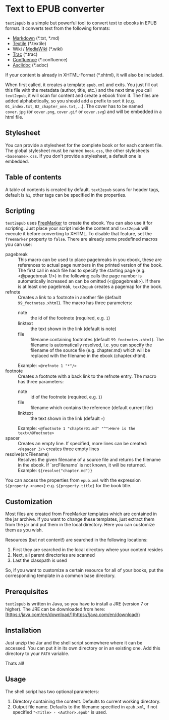 # Text to EPUB converter

`text2epub` is a simple but powerful tool to convert text to ebooks in EPUB 
format. It converts text from the following formats:

* [Markdown](https://daringfireball.net/projects/markdown/) (\*.txt, \*.md)
* [Textile](https://txstyle.org/) (*.textile)
* Wiki / [MediaWiki](https://www.mediawiki.org/wiki/MediaWiki) (*.wiki)
* [Trac](https://trac.edgewall.org/) (*.trac)
* [Confluence](https://www.atlassian.com/software/confluence) (*.confluence)
* [Asciidoc](http://asciidoctor.org/) (*.adoc)

If your content is already in XHTML-Format (*.xhtml), it will also be included.

When first called, it creates a template `epub.xml` and exits. You just fill out
this file with the metadata (author, title, etc.) and the next time you call
`text2epub`, it will scan for content and create a ebook from it. The files are 
added alphabetically, so you should add a prefix to sort it (e.g. `01_index.txt`, 
`02_chapter_one.txt`, ...). The cover has to be named `cover.jpg` (or 
`cover.png`, `cover.gif` or `cover.svg`) and will be embedded in a html file.

## Stylesheet
You can provide a stylesheet for the complete book or for each content file. The 
global stylesheet must be named `book.css`, the other stylesheets 
`<basename>.css`. If you don't provide a stylesheet, a default one is embedded.

## Table of contents
A table of contents is created by default. `text2epub` scans for header tags, 
default is `h1`, other tags can be specified in the properties.

## Scripting
`text2epub` uses [FreeMarker](https://freemarker.apache.org/) to create the ebook.
You can also use it for scripting. Just place your script inside the content and
`text2epub` will execute it before converting to XHTML. To disable that 
feature, set the `freemarker` property to `false`. There are already some
predefined macros you can use:

<dl>
<dt>pagebreak</dt>
<dd>This macro can be used to place pagebreaks in you ebook, these are references to 
actual page numbers in the printed version of the book. The first call in each file 
has to specify the starting page (e.g. &lt;@pagebreak 1/&gt;) in the following calls 
the page number is automatically increased an can be omitted (&lt;@pagebreak&gt;). 
If there is at least one pagebreak, <code>text2epub</code> 
creates a pagemap for the book.</dd>

<dt>refnote</dt>
<dd>Creates a link to a footnote in another file (default <code>99_footnotes.xhtml</code>).
The macro has three parameters:<dl>
<dt>note</dt><dd>the id of the footnote (required, e.g. <code>1</code>)</dd>
<dt>linktext</dt><dd>the text shown in the link (default is note)</dd>
<dt>file</dt><dd>filename containing footnotes (default <code>99_footnotes.xhtml</code>). 
The filename is automatically resolved, i.e. you can specify the filename of the source file 
(e.g. chapter.md) which will be replaced with the filename in the ebook (chapter.xhtml).</dd>
</dl>
Example: <code>&lt;@refnote 1 "*"/&gt;</code></dd>

<dt>footnote</dt>
<dd>Creates a footnote with a back link to the refnote entry. The macro has three parameters:<dl>
<dt>note</dt><dd>id of the footnote (required, e.g. <code>1</code>)</dd>
<dt>file</dt><dd>filename which contains the reference (default current file)</dd>
<dt>linktext</dt><dd>the text shown in the link (default <code>↑</code>)</dd>
</dl>
Example: <code>&lt;@footnote 1 "chapter01.md" "^"&gt;Here is the text&lt;/@footnote&gt;</code></dd>

<dt>spacer</dt>
<dd>Creates an empty line. If specified, more lines can be created: 
<code>&lt;@spacer 3/&gt;</code> creates three empty lines</dd>

<dt>resolve(srcFilename)</dt>
<dd>Resolves the given filename of a source file and returns the filename in the ebook. If `srcFilename`
is not known, it will be returned. Example: <code>${resolve("chapter.md")}</code></dd>
</dl>

You can access the properties from `epub.xml` with the expression 
`${property.<name>}` e.g. `${property.title}` for the book title.

## Customization
Most files are created from FreeMarker templates which are contained in the jar 
archive. If you want to change these templates, just extract them from the jar and
put them in the local directory. Here you can customize them as you wish.

Resources (but not content!) are searched in the following locations:
1. First they are searched in the local directory where your content resides
2. Next, all parent directories are scanned
3. Last the classpath is used

So, if you want to customize a certain resource for all of your books, put the
corresponding template in a common base directory.

## Prerequisites
`text2epub` is written in Java, so you have to install a JRE (version 7 or higher).
The JRE can be downloaded from here: 
[https://java.com/en/download/](https://java.com/en/download/)

## Installation
Just unzip the Jar and the shell script somewhere where it can be accessed. You can 
put it in its own directory or in an existing one. Add this directory to your 
`PATH` variable.

Thats all!

## Usage
The shell script has two optional parameters:
1. Directory containing the content. Defaults to current working directory.
2. Output file name. Defaults to the filename specified in `epub.xml`, if 
not specified `"<Title> - <Author>.epub"` is used.

